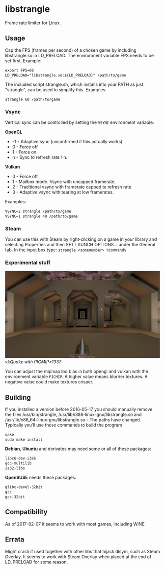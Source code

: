 # libstrangle
Frame rate limiter for Linux.
## Usage
Cap the FPS (frames per second) of a chosen game by including libstrangle.so in LD_PRELOAD. The environment variable FPS needs to be set first.
Example:
```
export FPS=60
LD_PRELOAD="libstrangle.so:${LD_PRELOAD}" /path/to/game
```
The included script strangle.sh, which installs into your PATH as just "strangle", can be used to simplify this.
Examples:
```
strangle 60 /path/to/game
```
### Vsync
Vertical sync can be controlled by setting the `VSYNC` environment variable.

**OpenGL**
* -1 - Adaptive sync (unconfirmed if this actually works)
* 0 - Force off
* 1 - Force on
* n - Sync to refresh rate / n.

**Vulkan**
* 0 - Force off
* 1 - Mailbox mode. Vsync with uncapped framerate.
* 2 - Traditional vsync with framerate capped to refresh rate.
* 3 - Adaptive vsync with tearing at low framerates.

Examples:
```
VSYNC=2 strangle /path/to/game
VSYNC=1 strangle 40 /path/to/game
```
### Steam
You can use this with Steam by right-clicking on a game in your library and selecting Properties and then SET LAUNCH OPTIONS... under the General tab. In the input box type:
`strangle <somenumber> %command%`
### Experimental stuff
![Mip map lod bias example](screenshots/picmip_quake.png)*vkQuake with PICMIP=1337*

You can adjust the mipmap lod bias in both opengl and vulkan with the environment variable `PICMIP`. A higher value means blurrier textures. A negative value could make textures crisper.
## Building
If you installed a version before 2016-05-17 you should manually remove the files /usr/bin/strangle, /usr/lib/i386-linux-gnu/libstrangle.so and /usr/lib/x86_64-linux-gnu/libstrangle.so - The paths have changed.
Typically you'll use these commands to build the program
```
make
sudo make install
```

**Debian**, **Ubuntu** and derivates may need some or all of these packages:
```
libc6-dev-i386
gcc-multilib
ia32-libs
```

**OpenSUSE** needs these packages:
```
glibc-devel-32bit
gcc
gcc-32bit
```
## Compatibility
As of 2017-02-07 it seems to work with most games, including WINE.
## Errata
Might crash if used together with other libs that hijack dlsym, such as Steam Overlay. It seems to work with Steam Overlay when placed at the end of LD_PRELOAD for some reason.
